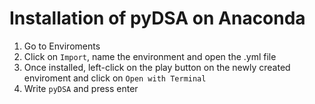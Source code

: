 # Installation of pyDSA on Anaconda

1. Go to Enviroments
2. Click on `Import`, name the environment and open the .yml file
3. Once installed, left-click on the play button on the newly created enviroment and click on `Open with Terminal`
4. Write `pyDSA` and press enter
